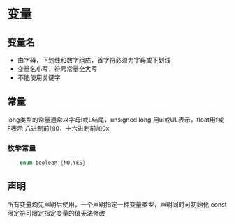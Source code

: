 # 变量
## 变量名
* 由字母，下划线和数字组成，首字符必须为字母或下划线
* 变量名小写，符号常量全大写
* 不能使用关键字
## 常量
long类型的常量通常以字母l或L结尾，unsigned long 用ul或UL表示，float用f或F表示
八进制前加0，十六进制前加0x
### 枚举常量
``` C
    enum boolean {NO,YES}
```
## 声明
所有变量均先声明后使用，一个声明指定一种变量类型，声明同时可初始化
const限定符可限定指定变量的值无法修改


